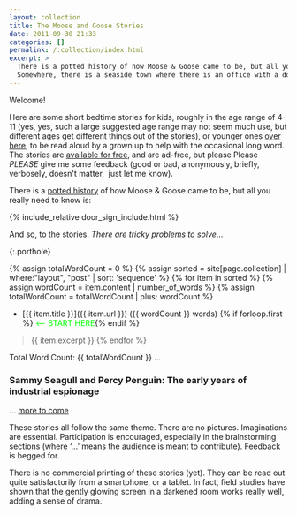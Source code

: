 ```yaml
---
layout: collection
title: The Moose and Goose Stories
date: 2011-09-30 21:33
categories: []
permalink: /:collection/index.html
excerpt: >
  There is a potted history of how Moose & Goose came to be, but all you really need to know is:
  Somewhere, there is a seaside town where there is an office with a door on which a sign says, "Moose & Goose, Private Investigators and Solvers of Tricky Problems. No problem is too big or too small, too difficult or too easy, too weird or too obvious.
---
```

Welcome!

Here are some short bedtime stories for kids,
roughly in the age range of 4-11 (yes, yes, such a large suggested age range may not seem much use, but different ages get different things out of the stories), or younger ones [over here](/grey_parrot_stories/), to be read aloud by a grown up to help with the occasional long word.
The stories are [available for free](/about/), and are ad-free, but please Please _PLEASE_ give me some feedback (good or bad, anonymously, briefly, verbosely, doesn't matter,  just let me know).

There is a [potted history](a-brief-history-of-moose-and-goose) of how Moose &amp; Goose came to be, but all you really need to know is:

{% include_relative door_sign_include.html %}

And so, to the stories. <em>There are tricky problems to solve</em>...

<p/>{:.porthole}

{% assign totalWordCount = 0 %}
{% assign sorted = site[page.collection] | where:"layout", "post" | sort: 'sequence' %}
{% for item in sorted %}
  {% assign wordCount = item.content | number_of_words %}
  {% assign totalWordCount = totalWordCount | plus: wordCount %}
* [{{ item.title }}]({{ item.url }}) ({{ wordCount }} words) {% if forloop.first %}<span style="color:#00ff00;"> &lt;-- START HERE</span>{% endif %}
> {{ item.excerpt }}
{% endfor %}

Total Word Count: {{ totalWordCount }} ...

### Sammy Seagull and Percy Penguin: The early years of industrial espionage

… [more to come](upcoming-moose-and-goose)

These stories all follow the same theme. There are no pictures. Imaginations are essential. Participation is encouraged, especially in the brainstorming sections (where ‘…’ means the audience is meant to contribute). Feedback is begged for.

There is no commercial printing of these stories (yet). They can be read out quite satisfactorily from a smartphone, or a tablet. In fact, field studies have shown that the gently glowing screen in a darkened room works really well, adding a sense of drama.
